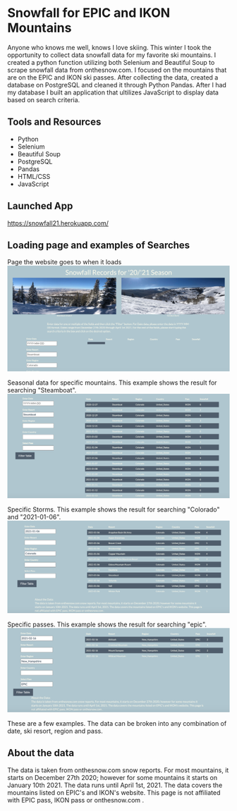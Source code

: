 # Snowfall for EPIC and IKON Mountains
Anyone who knows me well, knows I love skiing. This winter I took the opportunity to collect data snowfall data for my favorite ski mountains. I created a python function utilizing both Selenium and Beautiful Soup to scrape snowfall data from onthesnow.com. I focused on the mountains that are on the EPIC and IKON ski passes. After collecting the data, created a database on PostgreSQL and cleaned it through Python Pandas. After I had my database I built an application that ultilizes JavaScript to display data based on search criteria.

## Tools and Resources
* Python
* Selenium
* Beautiful Soup
* PostgreSQL
* Pandas
* HTML/CSS
* JavaScript

## Launched App
https://snowfall21.herokuapp.com/

## Loading page and examples of Searches
Page the website goes to when it loads
![ScreenShot](/Screenshots/main_page.png)

Seasonal data for specific mountains. This example shows the result for searching "Steamboat".
![ScreenShot](/Screenshots/Steamboat.png)


Specific Storms. This example shows the result for searching "Colorado" and "2021-01-06".
![ScreenShot](/Screenshots/storm.png)


Specific passes. This example shows the result for searching "epic".
![ScreenShot](/Screenshots/epic.png)

These are a few examples. The data can be broken into any combination of date, ski resort, region and pass.

## About the data
The data is taken from onthesnow.com snow reports. For most mountains, it starts on December 27th 2020; however for some mountains it starts on January 10th 2021. The data runs until April 1st, 2021. The data covers the mountains listed on EPIC's and IKON's website. This page is not affiliated with EPIC pass, IKON pass or onthesnow.com .
